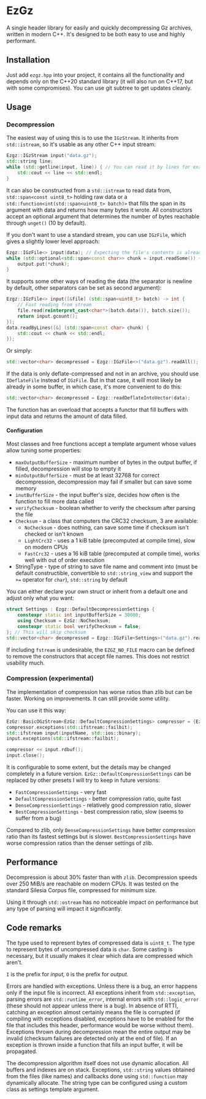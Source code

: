 # EzGz
A single header library for easily and quickly decompressing Gz archives, written in modern C++. It's designed to be both easy to use and highly performant.

## Installation
Just add `ezgz.hpp` into your project, it contains all the functionality and depends only on the C++20 standard library (it will also run on C++17, but with some compromises). You can use git subtree to get updates cleanly.

## Usage
### Decompression
The easiest way of using this is to use the `IGzStream`. It inherits from `std::istream`, so it's usable as any other C++ input stream:
```C++
Ezgz::IGzStream input("data.gz");
std::string line;
while (std::getline(input, line)) { // You can read it by lines for example
	std::cout << line << std::endl;
}
```

It can also be constructed from a `std::istream` to read data from, `std::span<const uint8_t>` holding raw data or a `std::function<int(std::span<uint8_t> batch)>` that fills the span in its argument with data and returns how many bytes it wrote. All constructors accept an optional argument that determines the number of bytes reachable through `unget()` (10 by default).

If you don't want to use a standard stream, you can use `IGzFile`, which gives a slightly lower level approach:
```C++
Ezgz::IGzFile<> input(data); // Expecting the file's contents is already a contiguous container
while (std::optional<std::span<const char>> chunk = input.readSome()) {
	output.put(*chunk);
}
```

It supports some other ways of reading the data (the separator is newline by default, other separators can be set as second argument):
```C++
Ezgz::IGzFile<> input([&file] (std::span<uint8_t> batch) -> int {
	// Fast reading from stream
	file.read(reinterpret_cast<char*>(batch.data()), batch.size());
	return input.gcount();
});
data.readByLines([&] (std::span<const char> chunk) {
	std::cout << chunk << std::endl;
});
```

Or simply:
```C++
std::vector<char> decompressed = Ezgz::IGzFile<>("data.gz").readAll();
```

If the data is only deflate-compressed and not in an archive, you should use `IDeflateFile` instead of `IGzFile`. But in that case, it will most likely be already in some buffer, in which case, it's more convenient to do this:
```C++
std::vector<char> decompressed = Ezgz::readDeflateIntoVector(data);
```
The function has an overload that accepts a functor that fill buffers with input data and returns the amount of data filled.

#### Configuration
Most classes and free functions accept a template argument whose values allow tuning some properties:
* `maxOutputBufferSize` - maximum number of bytes in the output buffer, if filled, decompression will stop to empty it
* `minOutputBufferSize` - must be at least 32768 for correct decompression, decompression may fail if smaller but can save some memory
* `inutBufferSize` - the input buffer's size, decides how often is the function to fill more data called
* `verifyChecksum` - boolean whether to verify the checksum after parsing the file
* `Checksum` - a class that computers the CRC32 checksum, 3 are available:
  * `NoChecksum` - does nothing, can save some time if checksum isn't checked or isn't known
  * `LightCrc32` - uses a 1 kiB table (precomputed at compile time), slow on modern CPUs
  * `FastCrc32` - uses a 16 kiB table (precomputed at compile time), works well with out of order execution
* StringType - type of string to save file name and comment into (must be default constructible, convertible to `std::string_view` and support the `+=` operator for `char`), `std::string` by default

You can either declare your own struct or inherit from a default one and adjust only what you want:
```C++
struct Settings : Ezgz::DefaultDecompressionSettings {
	constexpr static int inputBufferSize = 30000;
	using Checksum = EzGz::NoChecksum;
	constexpr static bool verifyChecksum = false;
}; // This will skip checksum
std::vector<char> decompressed = Ezgz::IGzFile<Settings>("data.gz").readAll();
```

If including `fstream` is undesirable, the `EZGZ_NO_FILE` macro can be defined to remove the constructors that accept file names. This does not restrict usability much.

### Compression (experimental)
The implementation of compression has worse ratios than zlib but can be faster. Working on improvements. It can still provide some utility.

You can use it this way:
```C++
EzGz::BasicOGzStream<EzGz::DefaultCompressionSettings> compressor = {EzGz::GzFileInfo<std::string>(inputName)};
compressor.exceptions(std::ifstream::failbit);
std::ifstream input(inputName, std::ios::binary);
input.exceptions(std::ifstream::failbit);

compressor << input.rdbuf();
input.close();
```

It is configurable to some extent, but the details may be changed completely in a future version. `EzGz::DefaultCompressionSettings` can be replaced by other presets I will try to keep in future versions:

* `FastCompressionSettings` - very fast
* `DefaultCompressionSettings` - better compression ratio, quite fast
* `DenseCompressionSettings` - relatively good compression ratio, slower
* `BestCompressionSettings` - best compression ratio, slow (seems to suffer from a bug)

Compared to zlib, only `DenseCompressionSettings` have better compression ratio than its fastest settings but is slower. `BestCompressionSettings` have worse compression ratios than the denser settings of zlib.

## Performance
Decompression is about 30% faster than with `zlib`. Decompression speeds over 250 MiB/s are reachable on modern CPUs. It was tested on the standard Silesia Corpus file, compressed for minimum size.

Using it through `std::ostream` has no noticeable impact on performance but any type of parsing will impact it significantly.

## Code remarks
The type used to represent bytes of compressed data is `uint8_t`. The type to represent bytes of uncompressed data is `char`. Some casting is necessary, but it usually makes it clear which data are compressed which aren't.

`I` is the prefix for _input,_ `O` is the prefix for _output._

Errors are handled with exceptions. Unless there is a bug, an error happens only if the input file is incorrect. All exceptions inherit from `std::exception`, parsing errors are `std::runtime_error`, internal errors with `std::logic_error` (these should not appear unless there is a bug). In absence of RTTI, catching an exception almost certainly means the file is corrupted (if compiling with exceptions disabled, exceptions have to be enabled for the file that includes this header, performance would be worse without them). Exceptions thrown during decompression mean the entire output may be invalid (checksum failures are detected only at the end of file). If an exception is thrown inside a function that fills an input buffer, it will be propagated.

The decompression algorithm itself does not use dynamic allocation. All buffers and indexes are on stack. Exceptions, `std::string` values obtained from the files (like names) and callbacks done using `std::function` may dynamically allocate. The string type can be configured using a custom class as settings template argument.
